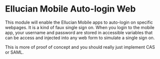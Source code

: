 # Ellucian Mobile Auto-login Web

This module will enable the Ellucian Mobile apps to auto-login on specific webpages.
It is a kind of faux single sign on. When you login to the mobile app,
your username and password are stored in accessible variables that can be
access and injected into any web form to simulate a single sign on.

This is more of proof of concept and you should really just implement CAS or SAML.

